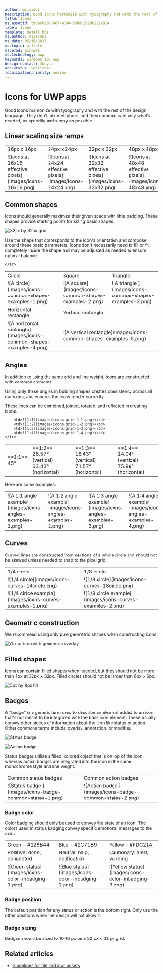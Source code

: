 ```yaml
---
author: mijacobs
Description: Good icons harmonize with typography and with the rest of the design language. They don’t mix metaphors, and they communicate only what’s needed, as speedily and simply as possible.
title: Icons
ms.assetid: b90ac02d-5467-4304-99bd-292d6272a014
label: Icons
template: detail.hbs
ms.author: mijacobs
ms.date: 05/19/2017
ms.topic: article
ms.prod: windows
ms.technology: uwp
keywords: windows 10, uwp
design-contact: Judysa
doc-status: Published
localizationpriority: medium
---
```


# Icons for UWP apps

<link rel="stylesheet" href="https://az835927.vo.msecnd.net/sites/uwp/Resources/css/custom.css">

Good icons harmonize with typography and with the rest of the design language. They don’t mix metaphors, and they communicate only what’s needed, as speedily and simply as possible. 

## Linear scaling size ramps 

<table>
    <tr> 
        <td>16px x 16px</td>
        <td>24px x 24px</td>
        <td>32px x 32px</td>
        <td>48px x 48px</td>
    </tr>
    <tr> 
        <td>![Icons at 16x16 effective pixels](images/icons-16x16.png)</td>
        <td>![Icons at 24x24 effective pixels](images/icons-24x24.png)</td>
        <td>![Icons at 32x32 effective pixels](images/icons-32x32.png)</td>
        <td>![Icons at 48x48 effective pixels](images/icons-48x48.png)</td>
    </tr>
</table>

## Common shapes

Icons should generally maximize their given space with little padding. These shapes provide starting points for sizing basic shapes. 

![32px by 32px grid](images/icons-common-shapes.png)

Use the shape that corresponds to the icon's orientation and compose around these basic parameters. Icons don't necessarily need to fill or fit completely inside the shape and may be adjusted as needed to ensure optimal balance. 

<table class="uwpd-noborder">
    <tr>
        <td>Circle<td>
        <td>Square</td>
        <td>Triangle</td>
    </tr>
    <tr>
        <td>![A circle](images/icons-common-shapes-examples-1.png)<td>
        <td>![A square](images/icons-common-shapes-examples-2.png)</td>
        <td>![A triangle ](images/icons-common-shapes-examples-3.png)</td>
    </tr>
        <tr>
        <td>Horizontal rectangle<td>
        <td colspan="2">Vertical rectangle</td>        
        </tr>
    <tr>
        <td>![A horizontal rectangle](images/icons-common-shapes-examples-4.png)<td>
        <td colspan="2">![A vertical rectangle](images/icons-common-shapes-examples-5.png)</td>
         
    </tr>

</table>

## Angles

In addition to using the same grid and line weight, icons are constructed with common elements. 

Using only these angles in building shapes creates consistency across all our icons, and ensures the icons render correctly. 

These lines can be combined, joined, rotated, and reflected in creating icons. 

<table>
    <tr>
        <td>**1:1**<br/>45°</td>
        <td>**1:2**<br />26.57° (vertical)<br/>63.43° (horizontal)</td>
        <td>**1:3**<br/>18.43° (vertical)<br/>71.57° (horizontal)</td>
        <td>**1:4**<br/>14.04° (vertical)<br/>75.96° (horizontal)</td>
    </tr>
    <tr>
        
        <td>![1:1](images/icons-grid-1-1.png)</td>
        <td>![1:2](images/icons-grid-1-2.png)</td>
        <td>![1:3](images/icons-grid-1-3.png)</td>
        <td>![1:4](images/icons-grid-1-4.png)</td>
    </tr>  
</table>

<p>Here are some examples:</p>

<table>
    <tr>
        <td>![A 1:1 angle example](images/icons-angles-examples-1.png)</td>
        <td>![A 1:2 angle example](images/icons-angles-examples-2.png)</td>
        <td>![A 1:3 angle example](images/icons-angles-examples-3.png)</td>
        <td>![A 1:4 angle example](images/icons-angles-examples-4.png)</td>
    </tr>
</table>

## Curves

Curved lines are constructed from sections of a whole circle and should not be skewed unless needed to snap to the pixel grid. 

<table>
    <tr>
        <td>1/4 circle</td>
        <td>1/8 circle</td>
    </tr>
    <tr>
        <td>![1/4 circle](images/icons-curves-14circle.png)</td>
        <td>![1/8 circle](images/icons-curves-18circle.png)</td>
    </tr>
    <tr>
        <td>![1/4 cirlce example](images/icons-curves-examples-1.png)</td>
        <td>![1/8 circle example](images/icons-curves-examples-2.png)</td>
    </tr>    
</table>

## Geometric construction

We recommend using only pure geometric shapes when constructing icons.

![Guitar icon with geometric overlay ](images/icons-geometric-construction.png)

## Filled shapes 

Icons can contain filled shapes when needed, but they should not be more than 4px at 32px × 32px. Filled circles should not be larger than 6px × 6px. 

![5px by 8px fill ](images/icons-filled-shapes.png)

## Badges

A "badge" is a generic term used to describe an element added to an icon that's not meant to be integrated with the base icon element. These usually convey other pieces of information about the icon like status or action. Other commons terms include: overlay, annotation, or modifier. 

![Status badge ](images/icons-badge-status.png)

![Action badge ](images/icons-badge-action.png)

Status badges utilize a filled, colored object that is on top of the icon, whereas action badges are integrated into the icon in the same monochrome style and line weight.

<table>
<tr>
	<td>Common status badges</td>
	<td>Common action badges</td>
</tr>
<tr>
	<td>![Status badge ](images/icons-badge-common-states-1.png)</td>
	<td>![Action badge ](images/icons-badge-common-states-2.png)</td>
</tr>
</table>
<p></p>

### Badge color 

Color badging should only be used to convey the state of an icon. The colors used in status badging convey specific emotional messages to the user. 

<table>
<tr><td>Green - #128B44</td><td>Blue - #2C71B9</td><td>Yellow - #FDC214</td></tr>
<tr><td>Positive: done, 
completed </td><td>Neutral: help, 
notification </td><td>Cautionary: alert, warning </td></tr>
<tr><td>![Green status](images/icons-color-inbadging-1.png)</td><td>![Blue status](images/icons-color-inbadging-2.png)</td>
<td>![Yellow status](images/icons-color-inbadging-3.png)</td></tr>
</table>
<p></p>

### Badge position

The default position for any status or action is the bottom right. Only use the other positions when the design will not allow it. 

### Badge sizing

Badges should be sized to 10–18 px on a 32 px × 32 px grid. 

## Related articles

* [Guidelines for tile and icon assets](../controls-and-patterns/tiles-and-notifications-app-assets.md)
